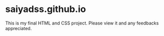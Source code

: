# saiyadss.github.io

This is my final HTML and CSS project. Please view it and any feedbacks appreciated.
